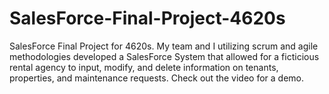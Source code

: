 # SalesForce-Final-Project-4620s
SalesForce Final Project for 4620s. My team and I utilizing scrum and agile methodologies developed a SalesForce System that allowed for a ficticious rental agency to input, modify, and delete information on tenants, properties, and maintenance requests. Check out the video for a demo.

